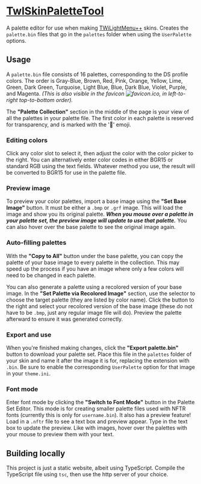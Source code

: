 # [TwlSkinPaletteTool](https://skinpaltool.dvdo.dev/)

A palette editor for use when making [TWiLightMenu++](https://github.com/DS-Homebrew/TWiLightMenu) skins. Creates the `palette.bin` files that go in the `palettes` folder when using the `UserPalette` options.

## Usage
A `palette.bin` file consists of 16 palettes, corresponding to the DS profile colors. The order is Gray-Blue, Brown, Red, Pink, Orange, Yellow, Lime, Green, Dark Green, Turquoise, Light Blue, Blue, Dark Blue, Violet, Purple, and Magenta. *(This is also visible in the favicon ![favicon.ico](https://skinpaltool.dvdo.dev/favicon.ico), in left-to-right top-to-bottom order).*

The __"Palette Collection"__ section in the middle of the page is your view of all the palettes in your palette file.
The first color in each palette is reserved for transparency, and is marked with the '🚫' emoji.

### Editing colors
Click any color slot to select it, then adjust the color with the color picker to the right. You can alternatively enter color codes in either BGR15 or standard RGB using the text fields. Whatever method you use, the result will be converted to BGR15 for use in the palette file.

### Preview image
To preview your color palettes, import a base image using the __"Set Base Image"__ button. It must be either a `.bmp` or `.grf` image. This will load the image and show you its original palette. ***When you mouse over a palette in your palette set, the preview image will update to use that palette.*** You can also hover over the base palette to see the original image again.

### Auto-filling palettes
With the __"Copy to All"__ button under the base palette, you can copy the palette of your base image to every palette in the collection. This may speed up the process if you have an image where only a few colors will need to be changed in each palette.

You can also generate a palette using a recolored version of your base image. In the __"Set Palette via Recolored Image"__ section, use the selector to choose the target palette (they are listed by color name). Click the button to the right and select your recolored version of the base image (these do not have to be `.bmp`, just any regular image file will do). Preview the palette afterward to ensure it was generated correctly.

### Export and use
When you're finished making changes, click the __"Export palette.bin"__ button to download your palette set. Place this file in the `palettes` folder of your skin and name it after the image it is for, replacing the extension with `.bin`. Be sure to enable the corresponding `UserPalette` option for that image in your `theme.ini`.

### Font mode
Enter font mode by clicking the __"Switch to Font Mode"__ button in the Palette Set Editor. This mode is for creating smaller palette files used with NFTR fonts (currently this is only for `username.bin`). It also has a preview feature! Load in a `.nftr` file to see a text box and preview appear. Type in the text box to update the preview. Like with images, hover over the palettes with your mouse to preview them with your text.

## Building locally
This project is just a static website, albeit using TypeScript. Compile the TypeScript file using `tsc`, then use the http server of your choice.
